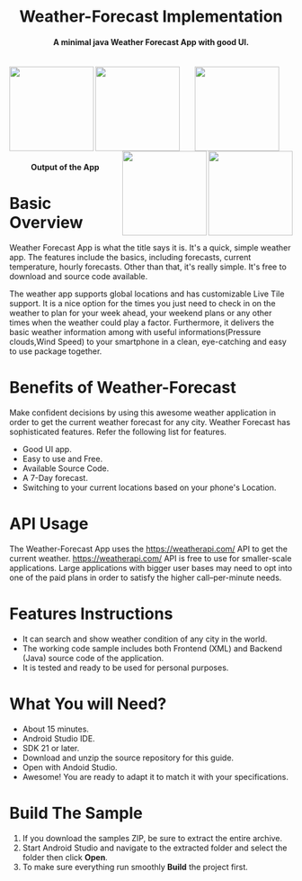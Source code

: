 <h1 align="center">
  Weather-Forecast Implementation
  <br>
</h1>

<h4 align="center">A minimal java  Weather Forecast App with good UI.</h4>


<p align="center">
  <br>
    <img align="left" width="150" src="https://user-images.githubusercontent.com/54940714/149348189-03cd2cbb-8b1b-4862-9204-320bcb38e921.jpg">
    <img align="left" width="150" src="https://user-images.githubusercontent.com/54940714/149348194-22102f6a-bb0a-4e04-a47e-a569d547cfcb.jpg">
    <img width="150" src="https://user-images.githubusercontent.com/54940714/149348186-5c950f61-a3c7-4150-b4e0-ffa454949b13.jpg">
    <img align="right" width="150" src="https://user-images.githubusercontent.com/54940714/149348182-cd304ab9-311d-4575-b51f-59d7dcdcf5ba.jpg">
    <img align="right" width="150" src="https://user-images.githubusercontent.com/54940714/149348172-25afb81f-89b7-4551-a908-ee6ef1bed8b1.jpg">
  <br>
</p>

<h4 align="center">Output of the App</h4>

# Basic Overview
Weather Forecast App is what the title says it is. It's a quick, simple weather app. The features include the basics, including forecasts, current temperature, hourly forecasts. Other than that, it's really simple. It's free to download and source code available.
 
The weather app supports global locations and has customizable Live Tile support. It is a nice option for the times you just need to check in on the weather to plan for your week ahead, your weekend plans or any other times when the weather could play a factor. Furthermore, it delivers the basic weather information among with useful informations(Pressure clouds,Wind Speed) to your smartphone in a clean, eye-catching and easy to use package together.

# Benefits of Weather-Forecast
Make confident decisions by using this awesome weather application in order to get the current weather forecast for any city. Weather Forecast has sophisticated features. Refer the following list for features.

 * Good UI app.
 * Easy to use and Free.
 * Available Source Code.
 * A 7-Day forecast.
 * Switching to your current locations based on your phone's Location.
 
# API Usage
The Weather-Forecast App uses the  https://weatherapi.com/ API to get the current weather. https://weatherapi.com/ API is free to use for smaller-scale applications. Large applications with bigger user bases may need to opt into one of the paid plans in order to satisfy the higher call–per-minute needs.

# Features Instructions

 * It can search and show weather condition of any city in the world.
 * The working code sample includes both Frontend (XML) and Backend (Java) source code of the application.
 * It is tested and ready to be used for personal purposes.

# What You will Need?
* About 15 minutes.
* Android Studio IDE.
* SDK 21 or later.
* Download and unzip the source repository for this guide.
* Open with Andoid Studio.
* Awesome! You are ready to adapt it to match it with your specifications.


# Build The Sample
<ol>
<li>If you download the samples ZIP, be sure to extract the entire archive. </li>
<li>Start Android Studio and navigate to the extracted folder and select the folder then click <strong>Open</strong>.</li>
<li>To make sure everything run smoothly <strong>Build</strong> the project first.</li>
</ol>

